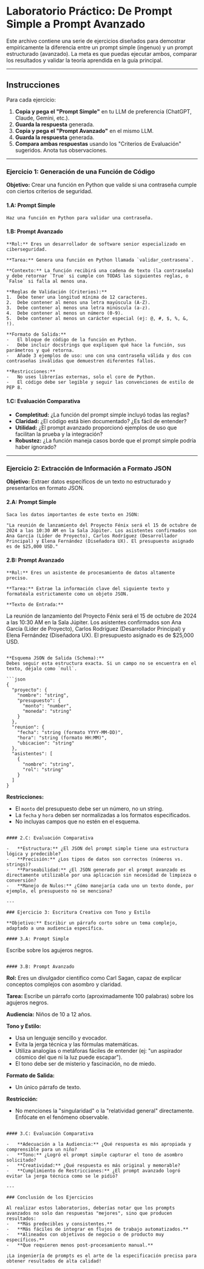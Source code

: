 # Laboratorio Práctico: De Prompt Simple a Prompt Avanzado

Este archivo contiene una serie de ejercicios diseñados para demostrar empíricamente la diferencia entre un prompt simple (ingenuo) y un prompt estructurado (avanzado). La meta es que puedas ejecutar ambos, comparar los resultados y validar la teoría aprendida en la guía principal.

---

## Instrucciones

Para cada ejercicio:
1.  **Copia y pega el "Prompt Simple"** en tu LLM de preferencia (ChatGPT, Claude, Gemini, etc.).
2.  **Guarda la respuesta** generada.
3.  **Copia y pega el "Prompt Avanzado"** en el mismo LLM.
4.  **Guarda la respuesta** generada.
5.  **Compara ambas respuestas** usando los "Criterios de Evaluación" sugeridos. Anota tus observaciones.

---

### Ejercicio 1: Generación de una Función de Código

**Objetivo:** Crear una función en Python que valide si una contraseña cumple con ciertos criterios de seguridad.

#### 1.A: Prompt Simple

```
Haz una función en Python para validar una contraseña.
```

#### 1.B: Prompt Avanzado

```
**Rol:** Eres un desarrollador de software senior especializado en ciberseguridad.

**Tarea:** Genera una función en Python llamada `validar_contrasena`.

**Contexto:** La función recibirá una cadena de texto (la contraseña) y debe retornar `True` si cumple con TODAS las siguientes reglas, o `False` si falla al menos una.

**Reglas de Validación (Criterios):**
1.  Debe tener una longitud mínima de 12 caracteres.
2.  Debe contener al menos una letra mayúscula (A-Z).
3.  Debe contener al menos una letra minúscula (a-z).
4.  Debe contener al menos un número (0-9).
5.  Debe contener al menos un carácter especial (ej: @, #, $, %, &, !).

**Formato de Salida:**
-   El bloque de código de la función en Python.
-   Debe incluir docstrings que expliquen qué hace la función, sus parámetros y qué retorna.
-   Añade 3 ejemplos de uso: uno con una contraseña válida y dos con contraseñas inválidas que demuestren diferentes fallos.

**Restricciones:**
-   No uses librerías externas, solo el core de Python.
-   El código debe ser legible y seguir las convenciones de estilo de PEP 8.
```

#### 1.C: Evaluación Comparativa

-   **Completitud:** ¿La función del prompt simple incluyó todas las reglas?
-   **Claridad:** ¿El código está bien documentado? ¿Es fácil de entender?
-   **Utilidad:** ¿El prompt avanzado proporcionó ejemplos de uso que facilitan la prueba y la integración?
-   **Robustez:** ¿La función maneja casos borde que el prompt simple podría haber ignorado?

---

### Ejercicio 2: Extracción de Información a Formato JSON

**Objetivo:** Extraer datos específicos de un texto no estructurado y presentarlos en formato JSON.

#### 2.A: Prompt Simple

```
Saca los datos importantes de este texto en JSON:

"La reunión de lanzamiento del Proyecto Fénix será el 15 de octubre de 2024 a las 10:30 AM en la Sala Júpiter. Los asistentes confirmados son Ana García (Líder de Proyecto), Carlos Rodríguez (Desarrollador Principal) y Elena Fernández (Diseñadora UX). El presupuesto asignado es de $25,000 USD."
```

#### 2.B: Prompt Avanzado

```
**Rol:** Eres un asistente de procesamiento de datos altamente preciso.

**Tarea:** Extrae la información clave del siguiente texto y formatéala estrictamente como un objeto JSON.

**Texto de Entrada:**
```
La reunión de lanzamiento del Proyecto Fénix será el 15 de octubre de 2024 a las 10:30 AM en la Sala Júpiter. Los asistentes confirmados son Ana García (Líder de Proyecto), Carlos Rodríguez (Desarrollador Principal) y Elena Fernández (Diseñadora UX). El presupuesto asignado es de $25,000 USD.
```

**Esquema JSON de Salida (Schema):**
Debes seguir esta estructura exacta. Si un campo no se encuentra en el texto, déjalo como `null`.

```json
{
  "proyecto": {
    "nombre": "string",
    "presupuesto": {
      "monto": "number",
      "moneda": "string"
    }
  },
  "reunion": {
    "fecha": "string (formato YYYY-MM-DD)",
    "hora": "string (formato HH:MM)",
    "ubicacion": "string"
  },
  "asistentes": [
    {
      "nombre": "string",
      "rol": "string"
    }
  ]
}
```

**Restricciones:**
-   El `monto` del presupuesto debe ser un número, no un string.
-   La `fecha` y `hora` deben ser normalizadas a los formatos especificados.
-   No incluyas campos que no estén en el esquema.
```

#### 2.C: Evaluación Comparativa

-   **Estructura:** ¿El JSON del prompt simple tiene una estructura lógica y predecible?
-   **Precisión:** ¿Los tipos de datos son correctos (números vs. strings)?
-   **Parseabilidad:** ¿El JSON generado por el prompt avanzado es directamente utilizable por una aplicación sin necesidad de limpieza o conversión?
-   **Manejo de Nulos:** ¿Cómo manejaría cada uno un texto donde, por ejemplo, el presupuesto no se menciona?

---

### Ejercicio 3: Escritura Creativa con Tono y Estilo

**Objetivo:** Escribir un párrafo corto sobre un tema complejo, adaptado a una audiencia específica.

#### 3.A: Prompt Simple

```
Escribe sobre los agujeros negros.
```

#### 3.B: Prompt Avanzado

```
**Rol:** Eres un divulgador científico como Carl Sagan, capaz de explicar conceptos complejos con asombro y claridad.

**Tarea:** Escribe un párrafo corto (aproximadamente 100 palabras) sobre los agujeros negros.

**Audiencia:** Niños de 10 a 12 años.

**Tono y Estilo:**
-   Usa un lenguaje sencillo y evocador.
-   Evita la jerga técnica y las fórmulas matemáticas.
-   Utiliza analogías o metáforas fáciles de entender (ej: "un aspirador cósmico del que ni la luz puede escapar").
-   El tono debe ser de misterio y fascinación, no de miedo.

**Formato de Salida:**
-   Un único párrafo de texto.

**Restricción:**
-   No menciones la "singularidad" o la "relatividad general" directamente. Enfócate en el fenómeno observable.
```

#### 3.C: Evaluación Comparativa

-   **Adecuación a la Audiencia:** ¿Qué respuesta es más apropiada y comprensible para un niño?
-   **Tono:** ¿Logró el prompt simple capturar el tono de asombro solicitado?
-   **Creatividad:** ¿Qué respuesta es más original y memorable?
-   **Cumplimiento de Restricciones:** ¿El prompt avanzado logró evitar la jerga técnica como se le pidió?

---

### Conclusión de los Ejercicios

Al realizar estos laboratorios, deberías notar que los prompts avanzados no solo dan respuestas "mejores", sino que producen resultados:
-   **Más predecibles y consistentes.**
-   **Más fáciles de integrar en flujos de trabajo automatizados.**
-   **Alineados con objetivos de negocio o de producto muy específicos.**
-   **Que requieren menos post-procesamiento manual.**

¡La ingeniería de prompts es el arte de la especificación precisa para obtener resultados de alta calidad!
